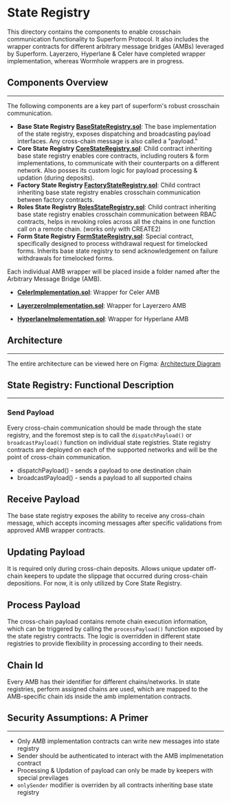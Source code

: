 State Registry
==============

This directory contains the components to enable crosschain communication functionality to Superform Protocol. It also includes the wrapper contracts for different arbitrary message bridges (AMBs) leveraged by Superform. Layerzero, Hyperlane & Celer have completed wrapper implementation, whereas Wormhole wrappers are in progress.

## Components Overview

----
The following components are a key part of superform's robust crosschain communication.

* **Base State Registry [BaseStateRegistry.sol](./BaseStateRegistry.sol)**: The base implementation of the state registry, exposes dispatching and broadcasting payload interfaces. Any cross-chain message is also called a "payload."
* **Core State Registry [CoreStateRegistry.sol](./CoreStateRegistry.sol)**: Child contract inheriting base state registry enables core contracts, including routers & form implementations, to communicate with their counterparts on a different network. Also posses its custom logic for payload processing & updation (during deposits).
* **Factory State Registry [FactoryStateRegistry.sol](./FactoryStateRegistry.sol)**:  Child contract inheriting base state registry enables crosschain communication between factory contracts.
* **Roles State Registry [RolesStateRegistry.sol](./RolesStateRegistry.sol)**:  Child contract inheriting base state registry enables crosschain communication between RBAC contracts, helps in revoking roles across all the chains in one function call on a remote chain. (works only with CREATE2)
* **Form State Registry [FormStateRegistry.sol](./FormStateRegistry.sol)**:  Special contract, specifically designed to process withdrawal request for timelocked forms. Inherits base state registry to send acknowledgement on failure withdrawals for timelocked forms.

Each individual AMB wrapper will be placed inside a folder named after the Arbitrary Message Bridge (AMB).

* **[CelerImplementation.sol](./celer/CelerImplementation.sol)**: Wrapper for Celer AMB

* **[LayerzeroImplementation.sol](./layerzero/LayerzeroImplementation.sol)**: Wrapper for Layerzero AMB

* **[HyperlaneImplementation.sol](./hyperlane/HyperlaneImplementation.sol)**: Wrapper for Hyperlane AMB

## Architecture

---
The entire architecture can be viewed here on Figma: [Architecture Diagram](https://www.figma.com/file/pVU5nivxGIixdagMpaaKjJ/State-Registry?type=whiteboard&node-id=0-1&t=Tv3mz31gmvlJtw5t-0)

## State Registry: Functional Description

---

### Send Payload

Every cross-chain communication should be made through the state registry, and the foremost step is to call the    `dispatchPayload()` or `broadcastPayload()` function on individual state registries. State registry contracts are deployed on each of the supported networks and will be the point of cross-chain communication.

* dispatchPayload() - sends a payload to one destination chain
* broadcastPayload() - sends a payload to all supported chains

## Receive Payload

The base state registry exposes the ability to receive any cross-chain message, which accepts incoming messages after specific validations from approved AMB wrapper contracts.

## Updating Payload

It is required only during cross-chain deposits. Allows unique updater off-chain keepers to update the slippage that occurred during cross-chain depositions. For now, it is only utilized by Core State Registry.

## Process Payload

The cross-chain payload contains remote chain execution information, which can be triggered by calling the `processPayload()` function exposed by the state registry contracts. The logic is overridden in different state registries to provide flexibility in processing according to their needs.

## Chain Id

Every AMB has their identifier for different chains/networks. In state registries, perform assigned chains are used, which are mapped to the AMB-specific chain ids inside the amb implementation contracts.

## Security Assumptions: A Primer

---
* Only AMB implementation contracts can write new messages into state registry
* Sender should be authenticated to interact with the AMB implmenetation contract
* Processing & Updation of payload can only be made by keepers with special previlages
* `onlySender` modifier is overriden by all contracts inheriting base state registry
